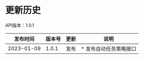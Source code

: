 # 更新历史 #
API版本：1.0.1

| 发布时间       |版本号| 更新  | 说明           |
|------------|---|-----|--------------|
| 2023-01-09 | 1.0.1 | 发布  | * 发布自动任务策略接口 |
